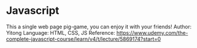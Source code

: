 # Javascript
This a single web page pig-game, you can enjoy it with your friends!
Author: Yitong
Language: HTML, CSS, JS
Reference: https://www.udemy.com/the-complete-javascript-course/learn/v4/t/lecture/5869174?start=0
